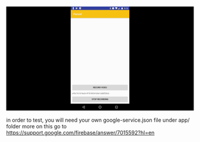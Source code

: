 ![](hansel.gif)


in order to test, you will need your own google-service.json file under app/ folder
more on this go to https://support.google.com/firebase/answer/7015592?hl=en
